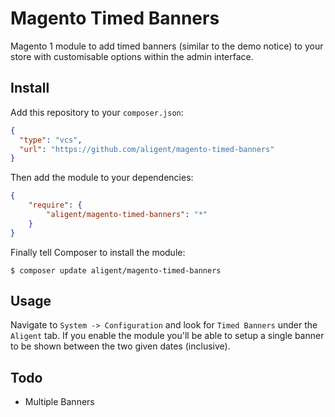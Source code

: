 # Magento Timed Banners

Magento 1 module to add timed banners (similar to the demo notice) to your store
with customisable options within the admin interface.

## Install

Add this repository to your `composer.json`:

```json
{
  "type": "vcs",
  "url": "https://github.com/aligent/magento-timed-banners"
}
```

Then add the module to your dependencies:

```json
{
    "require": {
        "aligent/magento-timed-banners": "*"
    }
}
```

Finally tell Composer to install the module:

    $ composer update aligent/magento-timed-banners
    
## Usage

Navigate to `System -> Configuration` and look for `Timed Banners` under the `Aligent` tab. If you enable
the module you'll be able to setup a single banner to be shown between the two given dates (inclusive).

## Todo

- Multiple Banners
